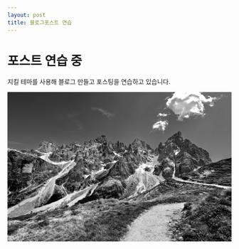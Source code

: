 ```yaml
---
layout: post
title: 블로그포스트 연습
---
```


# 포스트 연습 중

지킬 테마를 사용해 블로그 만들고 포스팅을 연습하고 있습니다.

![프로필이미지](/images/alps-8173743_1280.jpg)

